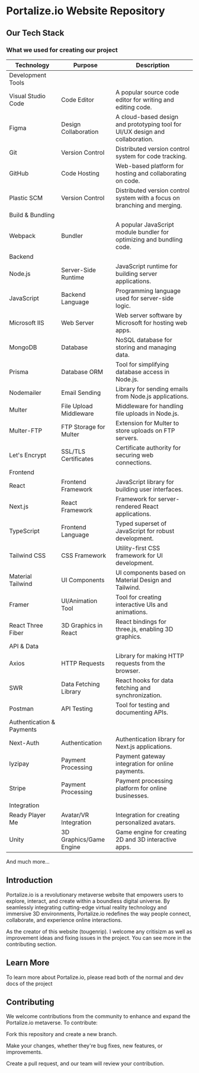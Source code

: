 # Portalize.io Website Repository

## Our Tech Stack
### What we used for creating our project

| Technology       | Purpose                                       | Description                                           |
|------------------|-----------------------------------------------|-------------------------------------------------------|
| Development Tools|||
| Visual Studio Code| Code Editor| A popular source code editor for writing and editing code. |
| Figma            | Design Collaboration| A cloud-based design and prototyping tool for UI/UX design and collaboration. |
| Git              | Version Control| Distributed version control system for code tracking. |
| GitHub           | Code Hosting| Web-based platform for hosting and collaborating on code. |
| Plastic SCM      | Version Control| Distributed version control system with a focus on branching and merging. |
| Build & Bundling|||
| Webpack          | Bundler| A popular JavaScript module bundler for optimizing and bundling code. |
| Backend|||
| Node.js          | Server-Side Runtime| JavaScript runtime for building server applications.  |
| JavaScript       | Backend Language| Programming language used for server-side logic.     |
| Microsoft IIS    | Web Server| Web server software by Microsoft for hosting web apps.|
| MongoDB          | Database| NoSQL database for storing and managing data.         |
| Prisma           | Database ORM| Tool for simplifying database access in Node.js.      |
| Nodemailer       | Email Sending| Library for sending emails from Node.js applications. |
| Multer           | File Upload Middleware| Middleware for handling file uploads in Node.js.     |
| Multer-FTP       | FTP Storage for Multer| Extension for Multer to store uploads on FTP servers. |
| Let's Encrypt    | SSL/TLS Certificates| Certificate authority for securing web connections.   |
| Frontend|||
| React            | Frontend Framework| JavaScript library for building user interfaces.      |
| Next.js          | React Framework| Framework for server-rendered React applications.    |
| TypeScript       | Frontend Language| Typed superset of JavaScript for robust development.  |
| Tailwind CSS     | CSS Framework| Utility-first CSS framework for UI development.      |
| Material Tailwind| UI Components| UI components based on Material Design and Tailwind.  |
| Framer           | UI/Animation Tool| Tool for creating interactive UIs and animations.     |
| React Three Fiber| 3D Graphics in React| React bindings for three.js, enabling 3D graphics.   |
| API & Data|||
| Axios            | HTTP Requests| Library for making HTTP requests from the browser.    |
| SWR              | Data Fetching Library| React hooks for data fetching and synchronization.    |
| Postman          | API Testing| Tool for testing and documenting APIs.                |
| Authentication & Payments|||
| Next-Auth        | Authentication| Authentication library for Next.js applications.     |
| Iyzipay          | Payment Processing| Payment gateway integration for online payments.      |
| Stripe           | Payment Processing| Payment processing platform for online businesses.    |
| Integration|||
| Ready Player Me  | Avatar/VR Integration| Integration for creating personalized avatars.        |
| Unity            | 3D Graphics/Game Engine| Game engine for creating 2D and 3D interactive apps. |


And much more...

## Introduction
Portalize.io is a revolutionary metaverse website that empowers users to explore, interact, and create within a boundless digital universe. By seamlessly integrating cutting-edge virtual reality technology and immersive 3D environments, Portalize.io redefines the way people connect, collaborate, and experience online interactions.

As the creator of this website (tougenrip). I welcome any critisizm as well as improvement ideas and fixing issues in the project. You can see more in the contributing section.

## Learn More

To learn more about Portalize.io, please read both of the normal and dev docs of the project
## Contributing
We welcome contributions from the community to enhance and expand the Portalize.io metaverse. To contribute:

Fork this repository and create a new branch.

Make your changes, whether they're bug fixes, new features, or improvements.

Create a pull request, and our team will review your contribution.